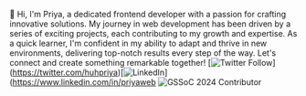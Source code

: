 👋 Hi, I'm Priya, a dedicated frontend developer with a passion for crafting innovative solutions. My journey in web development has been driven by a series of exciting projects, each contributing to my growth and expertise.
As a quick learner, I'm confident in my ability to adapt and thrive in new environments, delivering top-notch results every step of the way. Let's connect and create something remarkable together!
[![Twitter Follow](https://img.shields.io/twitter/follow/huhpriya?style=social)] (https://twitter.com/huhpriya)[![LinkedIn](https://img.shields.io/badge/LinkedIn-Connect-blue?style=flat-square&logo=linkedin)] (https://www.linkedin.com/in/priyaweb ![GSSoC 2024 Contributor](https://img.shields.io/badge/GSSoC_2024-Contributor-brightgreen)

